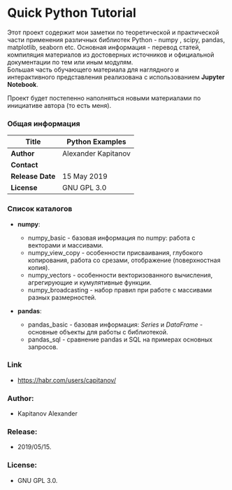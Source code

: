 # Quick Python Tutorial

Этот проект содержит мои заметки по теоретической и практической части применения различных библиотек Python - numpy , scipy, pandas, matplotlib, seaborn etc. Основная информация - перевод статей, компиляция материалов из достоверных источников и официальной документации по тем или иным модулям.  
Большая часть обучающего материала для наглядного и интерактивного представления реализована с использованием **Jupyter Notebook**.  

Проект будет постепенно наполняться новыми материалами по инициативе автора (то есть меня).  

### Общая информация 

| **Title**         | Python Examples     |
| -- | -- |
| **Author**        | Alexander Kapitanov |
| **Contact**       | <hidden>            |
| **Release Date**  | 15 May 2019         |
| **License**       | GNU GPL 3.0         |

### Список каталогов 
- **numpy**:
   * numpy_basic - базовая информация по numpy: работа с векторами и массивами.
   * numpy_view_copy - особенности присваивания, глубокого копирования, работа со срезами, отображение (поверхностная копия).
   * numpy_vectors - особенности векторизованного вычисления, агрегирующие и кумулятивные функции.
   * numpy_broadcasting - набор правил при работе с массивами разных размерностей.

- **pandas**:
   * pandas_basic - базовая информация: *Series* и *DataFrame* - основные объекты для работы с библиотекой.
   * pandas_sql - сравнение pandas и SQL на примерах основных запросов.


### Link 
  * https://habr.com/users/capitanov/  
  
### Author: 
  * Kapitanov Alexander  
  
### Release: 
  * 2019/05/15.  

### License: 
  * GNU GPL 3.0.  
